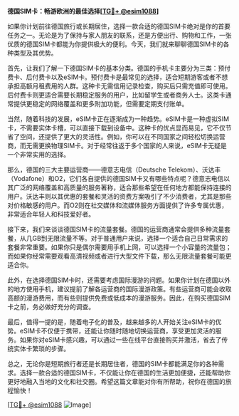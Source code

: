 **德国SIM卡：畅游欧洲的最佳选择[[TG💪+ @esim1088](https://t.me/s/esim1088)]**

如果你计划前往德国旅行或长期居住，选择一款合适的德国SIM卡绝对是你的首要任务之一。无论是为了保持与家人朋友的联系，还是方便出行、购物和工作，一张优质的德国SIM卡都能为你提供极大的便利。今天，我们就来聊聊德国SIM卡的各种类型及其优势。

首先，让我们了解一下德国SIM卡的基本分类。德国的手机卡主要分为三类：预付费卡、后付费卡以及eSIM卡。预付费卡是最常见的选择，适合短期游客或者不想承担高额月租费用的人群。这种卡无需信用记录检查，购买后只需充值即可使用。后付费卡则更适合需要长期稳定服务的用户，比如留学生或者商务人士。这类卡通常提供更稳定的网络覆盖和更多附加功能，但需要定期支付账单。

当然，随着科技的发展，eSIM卡正在逐渐成为一种趋势。eSIM卡是一种虚拟SIM卡，不需要实体卡槽，可以直接下载到设备中。这种卡的优点显而易见，它不仅节省了空间，还提供了更大的灵活性。例如，你可以在不同国家之间轻松切换运营商，而无需更换物理SIM卡。对于经常往返于多个国家的人来说，eSIM卡无疑是一个非常实用的选择。

那么，德国的三大主要运营商——德意志电信（Deutsche Telekom）、沃达丰（Vodafone）和O2，它们各自提供的德国SIM卡又有哪些特点呢？德意志电信以其广泛的网络覆盖和高质量的服务著称，适合那些希望在任何地方都能保持连接的用户。沃达丰则以其优惠的套餐和灵活的资费方案吸引了不少消费者，尤其是那些对价格敏感的用户。而O2则在社交媒体和流媒体服务方面提供了许多专属优惠，非常适合年轻人和科技爱好者。

接下来，我们来谈谈德国SIM卡的流量套餐。德国的运营商通常会提供多种流量套餐，从几GB到无限流量不等。对于普通用户来说，选择一个适合自己日常需求的套餐非常重要。如果你只是偶尔需要用手机上网，可以选择一个小容量的流量包；而如果你经常需要观看高清视频或者进行大型文件下载，那么无限流量套餐可能更适合你。

此外，在选择德国SIM卡时，还需要考虑国际漫游的问题。如果你计划在德国以外的地方使用手机，建议提前了解各运营商的国际漫游政策。有些运营商可能会收取高额的漫游费用，而有些则提供免费或低成本的漫游服务。因此，在购买德国SIM卡之前，务必做好充分的调查。

最后，值得一提的是，随着电子化的普及，越来越多的人开始关注eSIM卡的优势。eSIM卡不仅便于携带，还能让你随时随地切换运营商，享受更加灵活的服务。如果你对eSIM卡感兴趣，可以通过一些在线平台直接购买并激活，省去了传统实体卡繁琐的步骤。

总之，无论你是短期旅行者还是长期居住者，德国的SIM卡都能满足你的各种需求。选择一款合适的德国SIM卡，不仅能让你在德国的生活更加便捷，还能帮助你更好地融入当地的文化和社交圈。希望这篇文章能对你有所帮助，祝你在德国的旅程愉快！

[[TG💪+ @esim1088](https://t.me/s/esim1088) ![Image](https://i.postimg.cc/4NQfJmqS/Snipaste-2025-05-13-00-14-12.png)]
